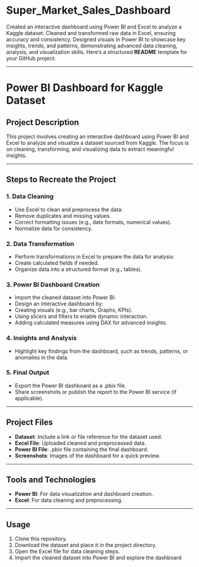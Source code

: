 # Super_Market_Sales_Dashboard
Created an interactive dashboard using Power BI and Excel to analyze a Kaggle dataset. Cleaned and transformed raw data in Excel, ensuring accuracy and consistency. Designed visuals in Power BI to showcase key insights, trends, and patterns, demonstrating advanced data cleaning, analysis, and visualization skills.
Here’s a structured **README** template for your GitHub project:  

---

# **Power BI Dashboard for Kaggle Dataset**  

## **Project Description**  
This project involves creating an interactive dashboard using Power BI and Excel to analyze and visualize a dataset sourced from Kaggle. The focus is on cleaning, transforming, and visualizing data to extract meaningful insights.

---

## **Steps to Recreate the Project**  


### **1. Data Cleaning**  
- Use Excel to clean and preprocess the data:  
- Remove duplicates and missing values.  
- Correct formatting issues (e.g., date formats, numerical values).  
- Normalize data for consistency.  

### **2. Data Transformation**  
- Perform transformations in Excel to prepare the data for analysis:  
- Create calculated fields if needed.  
- Organize data into a structured format (e.g., tables).  

### **3. Power BI Dashboard Creation**  
- Import the cleaned dataset into Power BI.  
- Design an interactive dashboard by:  
- Creating visuals (e.g., bar charts, Graphs, KPIs).  
- Using slicers and filters to enable dynamic interaction.  
- Adding calculated measures using DAX for advanced insights.  

### **4. Insights and Analysis**  
- Highlight key findings from the dashboard, such as trends, patterns, or anomalies in the data.  

### **5. Final Output**  
- Export the Power BI dashboard as a .pbix file.  
- Share screenshots or publish the report to the Power BI service (if applicable).  

---

## **Project Files**  
- **Dataset**: Include a link or file reference for the dataset used.  
- **Excel File**: Uploaded cleaned and preprocessed data.  
- **Power BI File**: .pbix file containing the final dashboard.  
- **Screenshots**: Images of the dashboard for a quick preview.

---

## **Tools and Technologies**  
- **Power BI**: For data visualization and dashboard creation.  
- **Excel**: For data cleaning and preprocessing.  

---

## **Usage**  
1. Clone this repository.  
2. Download the dataset and place it in the project directory.  
3. Open the Excel file for data cleaning steps.  
4. Import the cleaned dataset into Power BI and explore the dashboard 
